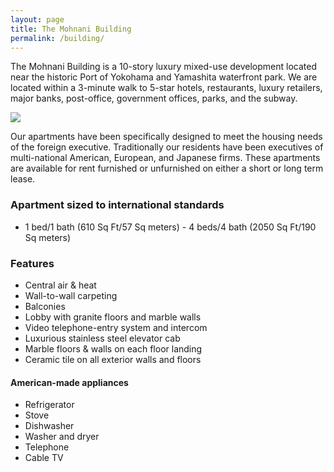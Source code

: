 ```yaml
---
layout: page
title: The Mohnani Building
permalink: /building/
---
```

The Mohnani Building is a 10-story luxury mixed-use development located
near the historic Port of Yokohama and Yamashita waterfront park. We
are located within a 3-minute walk to 5-star hotels, restaurants,
luxury retailers, major banks, post-office, government offices, parks,
and the subway.

<div class="float-left">
  <img src="../img/mohnani-building.jpg">
  <p>
    Our apartments have been specifically designed to meet the housing
    needs of the foreign executive. Traditionally our residents have been
    executives of multi-national American, European, and Japanese
    firms. These apartments are available for rent furnished or
    unfurnished on either a short or long term lease.
  </p>
  <div class="clear"></div>
</div>

### Apartment sized to international standards
* 1 bed/1 bath (610 Sq Ft/57 Sq meters) - 4 beds/4 bath (2050 Sq Ft/190 Sq meters)

### Features
* Central air & heat
* Wall-to-wall carpeting
* Balconies
* Lobby with granite floors and marble walls
* Video telephone-entry system and intercom
* Luxurious stainless steel elevator cab
* Marble floors & walls on each floor landing
* Ceramic tile on all exterior walls and floors

#### American-made appliances
* Refrigerator
* Stove
* Dishwasher
* Washer and dryer
* Telephone
* Cable TV
